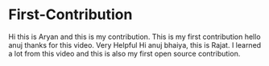 # First-Contribution
Hi this is Aryan and this is my contribution.
This is my first contribution
hello anuj thanks for this video. Very Helpful
Hi anuj bhaiya, this is Rajat. I learned a lot from this video and this is also my first open source contribution. 